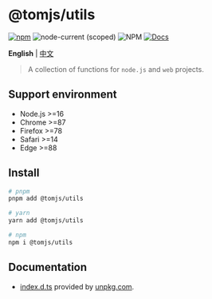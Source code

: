 # @tomjs/utils

[![npm](https://img.shields.io/npm/v/@tomjs/utils)](https://www.npmjs.com/package/@tomjs/utils) ![node-current (scoped)](https://img.shields.io/node/v/@tomjs/utils) ![NPM](https://img.shields.io/npm/l/@tomjs/utils) [![Docs](https://raw.githubusercontent.com/tomjs/assets/main/npm/api.svg)](https://www.unpkg.com/browse/@tomjs/utils/dist/index.d.ts)

**English** | [中文](./README.zh_CN.md)

> A collection of functions for `node.js` and `web` projects.

## Support environment

- Node.js >=16
- Chrome >=87
- Firefox >=78
- Safari >=14
- Edge >=88

## Install

```bash
# pnpm
pnpm add @tomjs/utils

# yarn
yarn add @tomjs/utils

# npm
npm i @tomjs/utils
```

## Documentation

- [index.d.ts](https://www.unpkg.com/browse/@tomjs/utils/dist/index.d.ts) provided by [unpkg.com](https://www.unpkg.com).
